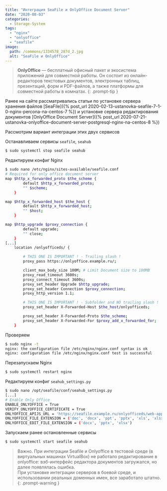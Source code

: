 ```yaml
---
title: "Интеграция SeaFile и OnlyOffice Document Server"
date: "2020-08-03"
categories: 
  - Storage-System
tags: 
  - "nginx"
  - "onlyoffice"
  - "seafile"
image:
  path: /commons/1334578_287d_2.jpg
  alt: "SeaFile и OnlyOffice"
---
```


> **OnlyOffice** —  бесплатный офисный пакет и экосистема приложений для совместной работы. Он состоит из онлайн-редакторов текстовых документов, электронных таблиц, презентаций, форм и PDF-файлов, а также платформы для совместной работы в комнатах.
{: .prompt-tip }

Ранее на сайте рассматривались статьи по установке сервера хранения файлов [SeaFile]({% post_url 2020-02-13-ustanovka-seafile-7-1-0-nginx-percona-na-centos-7 %}) и установке сервера редактирования документов [OnlyOffice Document Server]({% post_url 2020-07-21-ustanovka-onlyoffice-document-server-postgresql-nginx-na-centos-8 %})

Рассмотрим вариант интеграции этих двух сервисов

Останавливаем сервисы `seafile`, `seahub`

```sh
$ sudo systemctl stop seafile seahub
```

Редактируем конфиг Nginx

```sh
$ sudo nano /etc/nginx/sites-available/seafile.conf
# Required for only office document server
map $http_x_forwarded_proto $the_scheme {
        default $http_x_forwarded_proto;
        "" $scheme;
    }

map $http_x_forwarded_host $the_host {
        default $http_x_forwarded_host;
        "" $host;
    }

map $http_upgrade $proxy_connection {
        default upgrade;
        "" close;
    }
[...]
    location /onlyofficeds/ {

        # THIS ONE IS IMPORTANT ! - Trailing slash !
        proxy_pass https://onlyoffice.example.ru/;

        client_max_body_size 100M; # Limit Document size to 100MB
        proxy_read_timeout 3600s;
        proxy_connect_timeout 3600s;
        proxy_set_header Upgrade $http_upgrade;
        proxy_set_header Connection $proxy_connection;
        proxy_http_version 1.1;

        # THIS ONE IS IMPORTANT ! - Subfolder and NO trailing slash !
        proxy_set_header X-Forwarded-Host $the_host/onlyofficeds;

        proxy_set_header X-Forwarded-Proto $the_scheme;
        proxy_set_header X-Forwarded-For $proxy_add_x_forwarded_for;
    }
```

Проверяем

```sh
$ sudo nginx -t
nginx: the configuration file /etc/nginx/nginx.conf syntax is ok
nginx: configuration file /etc/nginx/nginx.conf test is successful
```

Перезапускаем Nginx

```sh
$ sudo systemctl restart nginx
```

Редактируем конфиг `seahub_settings.py`

```sh
$ sudo nano /opt/seafile/conf/seahub_settings.py
[...]
# Enable Only Office
ENABLE_ONLYOFFICE = True
VERIFY_ONLYOFFICE_CERTIFICATE = True
ONLYOFFICE_APIJS_URL = 'https://seafile.example.ru/onlyofficeds/web-apps/apps/api/documents/api.js'
ONLYOFFICE_FILE_EXTENSION = ('doc', 'docx', 'ppt', 'pptx', 'xls', 'xlsx', 'odt', 'fodt', 'odp', 'fodp', 'ods', 'fods')
ONLYOFFICE_EDIT_FILE_EXTENSION = ('docx', 'pptx', 'xlsx')
```

Запускаем ранее остановленные сервисы

```sh
$ sudo systemctl start seafile seahub
```

> Важно. При интеграции Seafile и Onlyoffice в тестовой среде (в виртуальных машинах VirtualBox) не работало редактирование в onlyoffice: вэб-интерфейс редактора документов загружался, но далее появлялась ошибка.  
> При установке интеграции серверов в боевой среде, и использовании реальных доменных имен, все заработало штатно.
{: .prompt-warning }
